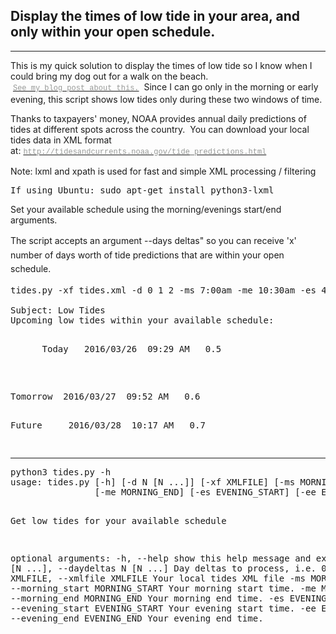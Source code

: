 <h2>Display the times of low tide in your area, and only within your open schedule.</h2>

<hr />
<p>This is my quick solution to display the times of&nbsp;low tide so I know when I could bring my dog out for a walk on the beach. &nbsp;<a href="http://www.jaredlog.com/?p=2261" target="_blank"><span style="color: rgb(150, 152, 150); font-family: Consolas, 'Liberation Mono', Menlo, Courier, monospace; font-size: 12px; line-height: 16.8px; white-space: pre;">See my blog post about this.</span></a> &nbsp;Since I can go only&nbsp;in the morning or early evening,&nbsp;this script shows low tides&nbsp;only during these two windows&nbsp;of time.</p>

<p>Thanks to taxpayers&#39; money, NOAA provides annual daily&nbsp;predictions of tides at different spots&nbsp;across the country. &nbsp;You can download your local tides data in XML format at:&nbsp;<a href="http://tidesandcurrents.noaa.gov/tide_predictions.html" target="_blank"><span style="color: rgb(150, 152, 150); font-family: Consolas, 'Liberation Mono', Menlo, Courier, monospace; font-size: 12px; line-height: 16.8px; white-space: pre;">http://tidesandcurrents.noaa.gov/tide_predictions.html</span></a></p>

<p>Note: lxml and xpath is used&nbsp;for fast and simple XML processing / filtering</p>
<p><pre>If using Ubuntu: sudo apt-get install python3-lxml</pre></p>

<p>Set your available schedule using the morning/evenings start/end arguments.</p>

<p><span style="line-height: 1.6;">The script accepts an&nbsp;argument </span><span style="line-height: 20.8px;">--days deltas&quot;&nbsp;</span><span style="line-height: 1.6;">so you can receive &#39;x&#39; number of days worth of tide predictions that are within your open schedule.</span></p>

<pre>
tides.py -xf tides.xml -d 0 1 2 -ms 7:00am -me 10:30am -es 4:00pm -ee 8:30pm

Subject: Low Tides
Upcoming low tides within your available schedule:

<p>&nbsp; &nbsp; &nbsp; Today &nbsp;&nbsp;2016/03/26 &nbsp;09:29 AM &nbsp; 0.5</p>
<p>
Tomorrow &nbsp;2016/03/27 &nbsp;09:52 AM &nbsp; 0.6
<p></p>
Future &nbsp; &nbsp; 2016/03/28 &nbsp;10:17 AM &nbsp; 0.7
</p>
</pre>

<hr/>
<pre>
python3 tides.py -h
usage: tides.py [-h] [-d N [N ...]] [-xf XMLFILE] [-ms MORNING_START]
                [-me MORNING_END] [-es EVENING_START] [-ee EVENING_END]

Get low tides for your available schedule

optional arguments:
  -h, --help            show this help message and exit
  -d N [N ...], --daydeltas N [N ...]
                        Day deltas to process, i.e. 0 1 2 3 4
  -xf XMLFILE, --xmlfile XMLFILE
                        Your local tides XML file
  -ms MORNING_START, --morning_start MORNING_START
                        Your morning start time.
  -me MORNING_END, --morning_end MORNING_END
                        Your morning end time.
  -es EVENING_START, --evening_start EVENING_START
                        Your evening start time.
  -ee EVENING_END, --evening_end EVENING_END
                        Your evening end time.
</pre>
